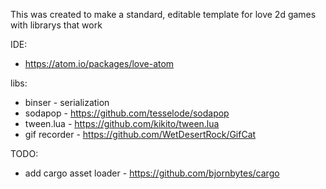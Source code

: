 This was created to make a standard, editable template for love 2d games with librarys that work


IDE: 
 - https://atom.io/packages/love-atom

libs: 
- binser - serialization
- sodapop - https://github.com/tesselode/sodapop
- tween.lua - https://github.com/kikito/tween.lua
- gif recorder - https://github.com/WetDesertRock/GifCat

TODO: 
 - add cargo asset loader - https://github.com/bjornbytes/cargo
